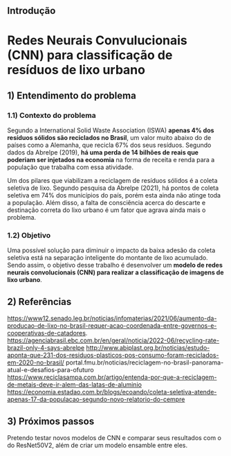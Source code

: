 # 
## Introdução


# Redes Neurais Convulucionais (CNN) para classificação de resíduos de lixo urbano
## 1) Entendimento do problema
### 1.1) Contexto do problema
Segundo a International Solid Waste Association (ISWA) **apenas 4% dos resíduos sólidos são reciclados no Brasil**, um valor muito abaixo do de países como a Alemanha, que recicla 67% dos seus resíduos. Segundo dados da Abrelpe (2019), **há uma perda de 14 bilhões de reais que poderiam ser injetados na economia** na forma de receita e renda para a população que trabalha com essa atividade.

Um dos pilares que viabilizam a reciclagem de resíduos sólidos é a coleta seletiva de lixo. Segundo pesquisa da Abrelpe (2021), há pontos de coleta seletiva em 74% dos municípios do país, porém esta ainda não atinge toda a população. Além disso, a falta de consciência acerca do descarte e destinação correta do lixo urbano é um fator que agrava ainda mais o problema.

### 1.2) Objetivo
Uma possível solução para diminuir o impacto da baixa adesão da coleta seletiva está na separação inteligente do montante de lixo acumulado. Sendo assim, o objetivo desse trabalho é desenvolver um **modelo de redes neurais convolucionais (CNN) para realizar a classificação de imagens de lixo urbano**.
## 2) Referências
https://www12.senado.leg.br/noticias/infomaterias/2021/06/aumento-da-producao-de-lixo-no-brasil-requer-acao-coordenada-entre-governos-e-cooperativas-de-catadores.
https://agenciabrasil.ebc.com.br/en/geral/noticia/2022-06/recycling-rate-brazil-only-4-says-abrelpe
http://www.abiplast.org.br/noticias/estudo-aponta-que-231-dos-residuos-plasticos-pos-consumo-foram-reciclados-em-2020-no-brasil/
portal.fmu.br/noticias/reciclagem-no-brasil-panorama-atual-e-desafios-para-ofuturo
https://www.reciclasampa.com.br/artigo/entenda-por-que-a-reciclagem-de-metais-deve-ir-alem-das-latas-de-aluminio
https://economia.estadao.com.br/blogs/ecoando/coleta-seletiva-atende-apenas-17-da-populacao-segundo-novo-relatorio-do-cempre
## 3) Próximos passos
Pretendo testar novos modelos de CNN e comparar seus resultados com o do ResNet50V2, além de criar um modelo ensamble entre eles.
